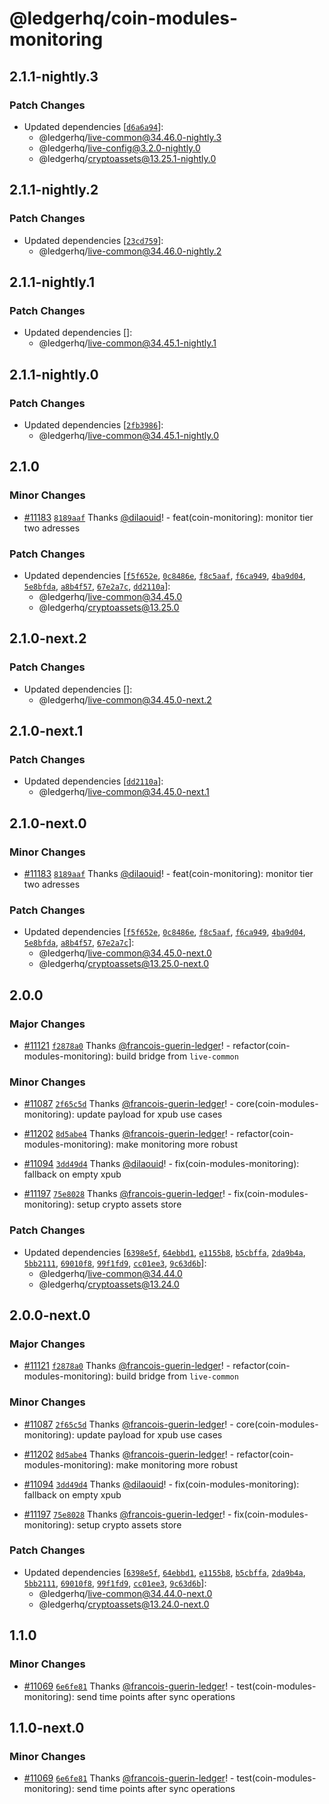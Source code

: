 # @ledgerhq/coin-modules-monitoring

## 2.1.1-nightly.3

### Patch Changes

- Updated dependencies [[`d6a6a94`](https://github.com/LedgerHQ/ledger-live/commit/d6a6a949d45fdd2f97f15842c808bf6d1058403f)]:
  - @ledgerhq/live-common@34.46.0-nightly.3
  - @ledgerhq/live-config@3.2.0-nightly.0
  - @ledgerhq/cryptoassets@13.25.1-nightly.0

## 2.1.1-nightly.2

### Patch Changes

- Updated dependencies [[`23cd759`](https://github.com/LedgerHQ/ledger-live/commit/23cd7596d34692e5ca75b1aebaedb7c8d5f34927)]:
  - @ledgerhq/live-common@34.46.0-nightly.2

## 2.1.1-nightly.1

### Patch Changes

- Updated dependencies []:
  - @ledgerhq/live-common@34.45.1-nightly.1

## 2.1.1-nightly.0

### Patch Changes

- Updated dependencies [[`2fb3986`](https://github.com/LedgerHQ/ledger-live/commit/2fb3986b56c80c331fef5ddf3e1b5988a3245b07)]:
  - @ledgerhq/live-common@34.45.1-nightly.0

## 2.1.0

### Minor Changes

- [#11183](https://github.com/LedgerHQ/ledger-live/pull/11183) [`8189aaf`](https://github.com/LedgerHQ/ledger-live/commit/8189aaf419d383158185ae3182a1b61fabd61e11) Thanks [@dilaouid](https://github.com/dilaouid)! - feat(coin-monitoring): monitor tier two adresses

### Patch Changes

- Updated dependencies [[`f5f652e`](https://github.com/LedgerHQ/ledger-live/commit/f5f652e308477ff38176e5782eaf0e1bb96956ba), [`0c8486e`](https://github.com/LedgerHQ/ledger-live/commit/0c8486ea830e9e2abf1dfc5d108117e1db733072), [`f8c5aaf`](https://github.com/LedgerHQ/ledger-live/commit/f8c5aafb44f3e9ad7c00f808778a66cfa853e7b8), [`f6ca949`](https://github.com/LedgerHQ/ledger-live/commit/f6ca949d03801ac1a0815f89906b17e5f4625821), [`4ba9d04`](https://github.com/LedgerHQ/ledger-live/commit/4ba9d04975b17d9d25f2c60dca87bdd71638d7d1), [`5e8bfda`](https://github.com/LedgerHQ/ledger-live/commit/5e8bfda844f0c53f0340d2ca7017e6314a657bc8), [`a8b4f57`](https://github.com/LedgerHQ/ledger-live/commit/a8b4f57bf7d82e6c2444a65901e927c3c3d64412), [`67e2a7c`](https://github.com/LedgerHQ/ledger-live/commit/67e2a7c5a74d000f22684254778dfec5b8b5163d), [`dd2110a`](https://github.com/LedgerHQ/ledger-live/commit/dd2110a4259614eb39c62991d3cf92cae745d710)]:
  - @ledgerhq/live-common@34.45.0
  - @ledgerhq/cryptoassets@13.25.0

## 2.1.0-next.2

### Patch Changes

- Updated dependencies []:
  - @ledgerhq/live-common@34.45.0-next.2

## 2.1.0-next.1

### Patch Changes

- Updated dependencies [[`dd2110a`](https://github.com/LedgerHQ/ledger-live/commit/dd2110a4259614eb39c62991d3cf92cae745d710)]:
  - @ledgerhq/live-common@34.45.0-next.1

## 2.1.0-next.0

### Minor Changes

- [#11183](https://github.com/LedgerHQ/ledger-live/pull/11183) [`8189aaf`](https://github.com/LedgerHQ/ledger-live/commit/8189aaf419d383158185ae3182a1b61fabd61e11) Thanks [@dilaouid](https://github.com/dilaouid)! - feat(coin-monitoring): monitor tier two adresses

### Patch Changes

- Updated dependencies [[`f5f652e`](https://github.com/LedgerHQ/ledger-live/commit/f5f652e308477ff38176e5782eaf0e1bb96956ba), [`0c8486e`](https://github.com/LedgerHQ/ledger-live/commit/0c8486ea830e9e2abf1dfc5d108117e1db733072), [`f8c5aaf`](https://github.com/LedgerHQ/ledger-live/commit/f8c5aafb44f3e9ad7c00f808778a66cfa853e7b8), [`f6ca949`](https://github.com/LedgerHQ/ledger-live/commit/f6ca949d03801ac1a0815f89906b17e5f4625821), [`4ba9d04`](https://github.com/LedgerHQ/ledger-live/commit/4ba9d04975b17d9d25f2c60dca87bdd71638d7d1), [`5e8bfda`](https://github.com/LedgerHQ/ledger-live/commit/5e8bfda844f0c53f0340d2ca7017e6314a657bc8), [`a8b4f57`](https://github.com/LedgerHQ/ledger-live/commit/a8b4f57bf7d82e6c2444a65901e927c3c3d64412), [`67e2a7c`](https://github.com/LedgerHQ/ledger-live/commit/67e2a7c5a74d000f22684254778dfec5b8b5163d)]:
  - @ledgerhq/live-common@34.45.0-next.0
  - @ledgerhq/cryptoassets@13.25.0-next.0

## 2.0.0

### Major Changes

- [#11121](https://github.com/LedgerHQ/ledger-live/pull/11121) [`f2878a0`](https://github.com/LedgerHQ/ledger-live/commit/f2878a0ebc798165dbf9483dd2af2a30a99eb869) Thanks [@francois-guerin-ledger](https://github.com/francois-guerin-ledger)! - refactor(coin-modules-monitoring): build bridge from `live-common`

### Minor Changes

- [#11087](https://github.com/LedgerHQ/ledger-live/pull/11087) [`2f65c5d`](https://github.com/LedgerHQ/ledger-live/commit/2f65c5d9a1ff08b1610d658d4ef0fd2c2a5e0203) Thanks [@francois-guerin-ledger](https://github.com/francois-guerin-ledger)! - core(coin-modules-monitoring): update payload for xpub use cases

- [#11202](https://github.com/LedgerHQ/ledger-live/pull/11202) [`8d5abe4`](https://github.com/LedgerHQ/ledger-live/commit/8d5abe4d59f7b1ef5d1d495d1ace3e3bf6d95fe4) Thanks [@francois-guerin-ledger](https://github.com/francois-guerin-ledger)! - refactor(coin-modules-monitoring): make monitoring more robust

- [#11094](https://github.com/LedgerHQ/ledger-live/pull/11094) [`3dd49d4`](https://github.com/LedgerHQ/ledger-live/commit/3dd49d4793f2ed2b1dc19567e2f2660d91289e99) Thanks [@dilaouid](https://github.com/dilaouid)! - fix(coin-modules-monitoring): fallback on empty xpub

- [#11197](https://github.com/LedgerHQ/ledger-live/pull/11197) [`75e8028`](https://github.com/LedgerHQ/ledger-live/commit/75e8028caa9e23eab47aa629a89b44c6cd6e83a3) Thanks [@francois-guerin-ledger](https://github.com/francois-guerin-ledger)! - fix(coin-modules-monitoring): setup crypto assets store

### Patch Changes

- Updated dependencies [[`6398e5f`](https://github.com/LedgerHQ/ledger-live/commit/6398e5f90bd6ca5c1c4d850da731d4e7f020ea3a), [`64ebbd1`](https://github.com/LedgerHQ/ledger-live/commit/64ebbd119e1f20c371cd23d0bf951ee10ef2f293), [`e1155b8`](https://github.com/LedgerHQ/ledger-live/commit/e1155b8420f06ead4ab377e16202afdd9133bd26), [`b5cbffa`](https://github.com/LedgerHQ/ledger-live/commit/b5cbffac207569027e241db761a6aa70b3b1b636), [`2da9b4a`](https://github.com/LedgerHQ/ledger-live/commit/2da9b4a5dd9fec3fea188fc9fa107b2c3479d1be), [`5bb2111`](https://github.com/LedgerHQ/ledger-live/commit/5bb2111d6a0c84cd0d6508bbf33d184bc89f9da3), [`69010f8`](https://github.com/LedgerHQ/ledger-live/commit/69010f87cdffcabd825464ba5b5aba58ce2c350b), [`99f1fd9`](https://github.com/LedgerHQ/ledger-live/commit/99f1fd946b1f336f796ffa2e40846000cbe97b0a), [`cc01ee3`](https://github.com/LedgerHQ/ledger-live/commit/cc01ee328ad02ac623a300104a745eab9e7c9d10), [`9c63d6b`](https://github.com/LedgerHQ/ledger-live/commit/9c63d6b8d5fb629a19514ec36396c35eeefb96aa)]:
  - @ledgerhq/live-common@34.44.0
  - @ledgerhq/cryptoassets@13.24.0

## 2.0.0-next.0

### Major Changes

- [#11121](https://github.com/LedgerHQ/ledger-live/pull/11121) [`f2878a0`](https://github.com/LedgerHQ/ledger-live/commit/f2878a0ebc798165dbf9483dd2af2a30a99eb869) Thanks [@francois-guerin-ledger](https://github.com/francois-guerin-ledger)! - refactor(coin-modules-monitoring): build bridge from `live-common`

### Minor Changes

- [#11087](https://github.com/LedgerHQ/ledger-live/pull/11087) [`2f65c5d`](https://github.com/LedgerHQ/ledger-live/commit/2f65c5d9a1ff08b1610d658d4ef0fd2c2a5e0203) Thanks [@francois-guerin-ledger](https://github.com/francois-guerin-ledger)! - core(coin-modules-monitoring): update payload for xpub use cases

- [#11202](https://github.com/LedgerHQ/ledger-live/pull/11202) [`8d5abe4`](https://github.com/LedgerHQ/ledger-live/commit/8d5abe4d59f7b1ef5d1d495d1ace3e3bf6d95fe4) Thanks [@francois-guerin-ledger](https://github.com/francois-guerin-ledger)! - refactor(coin-modules-monitoring): make monitoring more robust

- [#11094](https://github.com/LedgerHQ/ledger-live/pull/11094) [`3dd49d4`](https://github.com/LedgerHQ/ledger-live/commit/3dd49d4793f2ed2b1dc19567e2f2660d91289e99) Thanks [@dilaouid](https://github.com/dilaouid)! - fix(coin-modules-monitoring): fallback on empty xpub

- [#11197](https://github.com/LedgerHQ/ledger-live/pull/11197) [`75e8028`](https://github.com/LedgerHQ/ledger-live/commit/75e8028caa9e23eab47aa629a89b44c6cd6e83a3) Thanks [@francois-guerin-ledger](https://github.com/francois-guerin-ledger)! - fix(coin-modules-monitoring): setup crypto assets store

### Patch Changes

- Updated dependencies [[`6398e5f`](https://github.com/LedgerHQ/ledger-live/commit/6398e5f90bd6ca5c1c4d850da731d4e7f020ea3a), [`64ebbd1`](https://github.com/LedgerHQ/ledger-live/commit/64ebbd119e1f20c371cd23d0bf951ee10ef2f293), [`e1155b8`](https://github.com/LedgerHQ/ledger-live/commit/e1155b8420f06ead4ab377e16202afdd9133bd26), [`b5cbffa`](https://github.com/LedgerHQ/ledger-live/commit/b5cbffac207569027e241db761a6aa70b3b1b636), [`2da9b4a`](https://github.com/LedgerHQ/ledger-live/commit/2da9b4a5dd9fec3fea188fc9fa107b2c3479d1be), [`5bb2111`](https://github.com/LedgerHQ/ledger-live/commit/5bb2111d6a0c84cd0d6508bbf33d184bc89f9da3), [`69010f8`](https://github.com/LedgerHQ/ledger-live/commit/69010f87cdffcabd825464ba5b5aba58ce2c350b), [`99f1fd9`](https://github.com/LedgerHQ/ledger-live/commit/99f1fd946b1f336f796ffa2e40846000cbe97b0a), [`cc01ee3`](https://github.com/LedgerHQ/ledger-live/commit/cc01ee328ad02ac623a300104a745eab9e7c9d10), [`9c63d6b`](https://github.com/LedgerHQ/ledger-live/commit/9c63d6b8d5fb629a19514ec36396c35eeefb96aa)]:
  - @ledgerhq/live-common@34.44.0-next.0
  - @ledgerhq/cryptoassets@13.24.0-next.0

## 1.1.0

### Minor Changes

- [#11069](https://github.com/LedgerHQ/ledger-live/pull/11069) [`6e6fe81`](https://github.com/LedgerHQ/ledger-live/commit/6e6fe811ec8fea2e0ce0a60ab4f947564d748bac) Thanks [@francois-guerin-ledger](https://github.com/francois-guerin-ledger)! - test(coin-modules-monitoring): send time points after sync operations

## 1.1.0-next.0

### Minor Changes

- [#11069](https://github.com/LedgerHQ/ledger-live/pull/11069) [`6e6fe81`](https://github.com/LedgerHQ/ledger-live/commit/6e6fe811ec8fea2e0ce0a60ab4f947564d748bac) Thanks [@francois-guerin-ledger](https://github.com/francois-guerin-ledger)! - test(coin-modules-monitoring): send time points after sync operations
